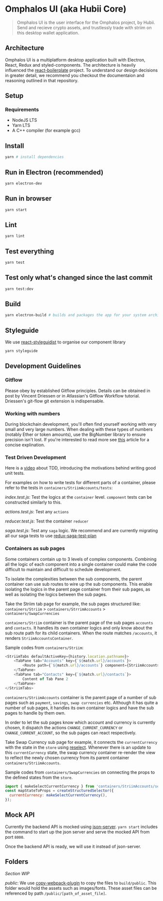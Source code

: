 # Omphalos UI (aka Hubii Core)

> Omphalos UI is the user interface for the Omphalos project, by Hubii. Send and recieve crypto assets, and trustlessly trade with striim on this desktop wallet application.

## Architecture

Omphalos UI is a multiplatform desktop application built with Electron, React, Redux and styled-components. The architecture is heavily influenced the [react-boilerplate](https://github.com/react-boilerplate/react-boilerplate/blob/master/docs/general/introduction.md) project. To understand our design decisions in greater detail, we recommend you checkout the documentaion and reasoning outlined in that repository.

## Setup

### Requirements

* NodeJS LTS
* Yarn LTS
* A C++ compiler (for example gcc)

## Install

```bash
yarn # install dependencies
```

## Run in Electron (recommended)

```bash
yarn electron-dev
```

## Run in browser

```bash
yarn start
```

## Lint

```bash
yarn lint
```

## Test everything

```bash
yarn test
```

## Test only what's changed since the last commit

```bash
yarn test:dev
```

## Build

```bash
yarn electron-build # builds and packages the app for your system architecture
```

## Styleguide

We use [react-styleguidist](https://github.com/styleguidist/react-styleguidist) to organise our component library

```bash
yarn styleguide
```

## Development Guidelines

### Gitflow

Please obey by established Gitflow principles. Details can be obtained in post by Vincent Driessen or in Atlassian's Gitflow Workflow tutorial. Driessen's git-flow git extension is indispensable.

### Working with numbers

During blockchain development, you'll often find yourself working with very small and very large numbers. When dealing with these types of numbers (notably Ether or token amounts), use the BigNumber library to ensure precision isn't lost. If you're interested to read more see [this](https://hackernoon.com/a-note-on-numbers-in-ethereum-and-javascript-3e6ac3b2fad9) article for a concise explination.

### Test Driven Development

Here is a [video](https://www.infoq.com/presentations/testing-communication) about TDD, introducing the motivations behind writing good unit tests.

For examples on how to write tests for different parts of a container, please refer to the tests in `containers/StriimAccounts/tests`:

*index.test.js*: Test the logics at the `container` level. `component` tests can be constructed similarly to this.

*actions.test.js*: Test any `actions`

*reducer.test.js*: Test the container `reducer`

*saga.test.js*: Test any `saga` logic. We recommend and are currently migrating all our saga tests to use [redux-saga-test-plan](https://github.com/jfairbank/redux-saga-test-plan)

### Containers as sub pages

Some containers contain up to 3 levels of complex components. Combining all the logic of each component into a single container could make the code difficult to maintain and difficult to schedule development.

To isolate the complexities between the sub components, the parent container can use sub routes to wire up the sub components. This enable isolating the logics in the parent page container from their sub pages, as well as isolating the logics between the sub pages.

Take the Striim tab page for example, the sub pages structured like: `containers/Striim` > `containers/StrrimAccounts` > `containers/SwapCurrencies`

`containers/Striim` container is the parent page of the sub pages `accounts` and `contacts`. It  handles its own container logics and only know about the sub route path for its child containers. When the route matches `/accounts`, it renders `StriimAccountsContainer`.

Sample codes from `containers/Striim`:

```js
<StriimTabs defaultActiveKey={history.location.pathname}>
    <TabPane tab="Accounts" key={`${match.url}/accounts`}>
        <Route path={`${match.url}/accounts`} component={StriimAccountsContainer} />
    </TabPane>
    <TabPane tab="Contacts" key={`${match.url}/contacts`}>
        Content of Tab Pane 2
    </TabPane>
</StriimTabs>
```

`containers/StriimAccounts` container is the parent page of a number of sub pages such as `payment`, `savings`, `swap currencies` etc. Although it has quite a number of sub pages, it handles its own container logics and have the sub pages to handle by them own.

In order to let the sub pages know which account and currency is currently chosen, it dispatch the actions `CHANGE_CURRENT_CURRENCY` or `CHANGE_CURRENT_ACCOUNT`, so the sub pages can react respectively.

Take Swap Currency sub page for example, it connects the `currentCurrency` with the state in the  `store` using [reselect](https://github.com/reduxjs/reselect). Whenever there is an update to this `currentCurrency` state, the swap currency container re-render the view to reflect the newly chosen currency from its parent container `containers/StriimAccounts`.

Sample codes from `containers/SwapCurrencies` on connecting the props to the defined states from the `store`.

```js
import { makeSelectCurrentCurrency } from 'containers/StriimAccounts/selectors';
const mapStateToProps = createStructuredSelector({
  currentCurrency: makeSelectCurrentCurrency(),
});
```

## Mock API

Currently the backend API is mocked using [json-server](https://github.com/typicode/json-server). `yarn start` includes the command to start up the json server and serve the mocked API from port `8000`.

Once the backend API is ready, we will use it instead of json-server.

## Folders

*Section WIP*

*public*: We use [copy-webpack-plugin](https://github.com/webpack-contrib/copy-webpack-plugin) to copy the files to `build/public`. This folder would hold the assets such as images/fonts. These asset files can be referenced by path `/public/[path_of_asset_file]`.
